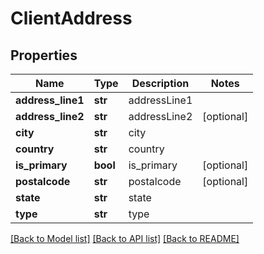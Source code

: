 # ClientAddress

## Properties
Name | Type | Description | Notes
------------ | ------------- | ------------- | -------------
**address_line1** | **str** | addressLine1 | 
**address_line2** | **str** | addressLine2 | [optional] 
**city** | **str** | city | 
**country** | **str** | country | 
**is_primary** | **bool** |  is_primary | [optional] 
**postalcode** | **str** | postalcode | [optional] 
**state** | **str** | state | 
**type** | **str** | type | 

[[Back to Model list]](../README.md#documentation-for-models) [[Back to API list]](../README.md#documentation-for-api-endpoints) [[Back to README]](../README.md)


